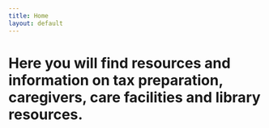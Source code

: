 ```yaml
---
title: Home
layout: default
---
```


# Here you will find resources and information on tax preparation, caregivers, care facilities and library resources.
